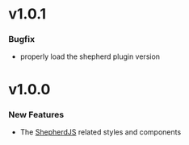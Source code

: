 # v1.0.1
### Bugfix
 - properly load the shepherd plugin version

# v1.0.0

### New Features

 - The [ShepherdJS](https://shepherdjs.dev) related styles and components
